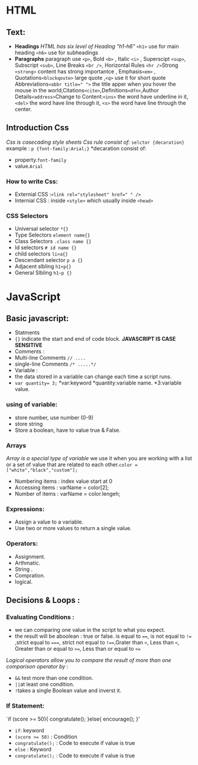 # HTML

## Text:
* **Headings** 
*HTML has six level of Heading "h1-h6"* 
`<h1>` use for main heading
`<h6>` use for subheadings
* **Paragraphs** 
  paragraph use `<p>`,  Bold `<b>` , Italic `<i>` , Superscipt `<sup>`, Subscript `<sub>`, Line Breaks `<br />`, Horizontal Rules `<hr />`Strong `<strong>` content  has strong importantce , Emphasis`<em>` , Quotations`<blockqoute>` large quote ,`<q>` use it for short quote Abbreviations`<abbr title=" ">` the title apper when you hover the mouse in the world,Citations`<cite>`,Definitions`<dfn>`,Author Details`<address>`Change to Content:`<ins>` the word have underline in it,`<del>` the word have line through it, `<s>`  the word  have line through the center.
## Introduction Css
*Css is casecading style sheets*
*Css rule consist of:* `selctor {decaration}`
example : `p {font-family:Arial;}`
*decaration consist of:
* property.`font-family`
* value.`Arial`
### How to write Css:
* Externial CSS :`<link rel="stylesheet" href=" " />`
* Internial CSS : inside `<style>` which usually inside `<head>`
### CSS Selectors
* Universal selector `*{}`
* Type Selectors `element name{}`
* Class Selectors `.class name {}`
* Id selectors `# id name {}`
* child selectors `li>a{}`
* Descendant selector `p a {}`
* Adjacent slbling `h1+p{}`
* General Slbling `h1~p {}`


# JavaScript
## Basic javascript:
* Statments 
* `{}` indicate the start and end of code block.
**JAVASCRIPT IS CASE SENSITIVE**
* Comments :
* Multi-line Comments `// ....`
* single-line Comments `/* .....*/`
* Variable :
* the data stored in a variable can change each time a script runs.
* `var quantity= 3;` 
  *var:keyword
  *quantity:variable name.
  *3:variable value.
### using of variable:
* store number, use number (0-9)
* store string
* Store a boolean, have to value true & False.
### Arrays
*Array is a special type of variable*
we use it when you are working with a list or a set of value that are related to each other.`color = ["white","black","custom"];`
* Numbering items : index value start at 0 
* Accessing items : varName = color[2];
* Number of items : varName = color.lengeh;

### Expressions:
* Assign a value to a variable.
* Use two or more values to return a single value.
### Operators:
* Assignment.
* Arthmatic.
* String .
* Compration.
* logical.

## Decisions & Loops :

### Evaluating Conditions :
* we can comparing one value in the script to what you expect.
* the result will be aboolean : true or false.
 is equal to `==`, is not equal to `!=` ,strict equal to `===`, strict not equal to `!==`,Grater than `>`, Less than `<`, Greater than or equal to `>=`, Less than or equal to `<=` 

*Logical operators allow you to compare the result of more than one comparison operator by :*
*  `&&` test more than one condition.
*  `||`at least one condition.
*  `!`takes a single Boolean value and inverst it.

### If Statement:
`if (score >= 50){
    congratulate();
}else{
    encourage();
}'
* `if`: keyword
* `(score >= 50)` : Condition
* `congratulate();` : Code to execute if value is true
* `else` : Keyword 
* `congratulate();` : Code to execute if value is true






